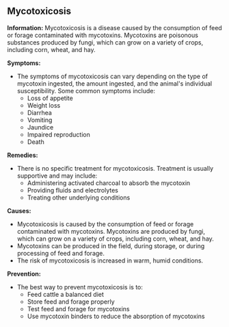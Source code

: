 ## Mycotoxicosis

**Information:** Mycotoxicosis is a disease caused by the consumption of feed or forage contaminated with mycotoxins. Mycotoxins are poisonous substances produced by fungi, which can grow on a variety of crops, including corn, wheat, and hay.

**Symptoms:**

* The symptoms of mycotoxicosis can vary depending on the type of mycotoxin ingested, the amount ingested, and the animal's individual susceptibility. Some common symptoms include:
    * Loss of appetite
    * Weight loss
    * Diarrhea
    * Vomiting
    * Jaundice
    * Impaired reproduction
    * Death

**Remedies:**

* There is no specific treatment for mycotoxicosis. Treatment is usually supportive and may include:
    * Administering activated charcoal to absorb the mycotoxin
    * Providing fluids and electrolytes
    * Treating other underlying conditions

**Causes:**

* Mycotoxicosis is caused by the consumption of feed or forage contaminated with mycotoxins. Mycotoxins are produced by fungi, which can grow on a variety of crops, including corn, wheat, and hay.
* Mycotoxins can be produced in the field, during storage, or during processing of feed and forage.
* The risk of mycotoxicosis is increased in warm, humid conditions.

**Prevention:**

* The best way to prevent mycotoxicosis is to:
    * Feed cattle a balanced diet
    * Store feed and forage properly
    * Test feed and forage for mycotoxins
    * Use mycotoxin binders to reduce the absorption of mycotoxins


